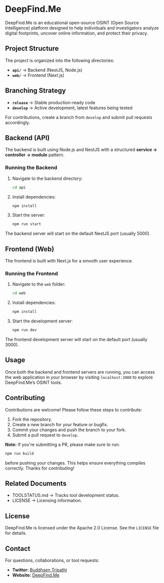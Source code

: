 # DeepFind.Me  

DeepFind.Me is an educational open-source OSINT (Open Source Intelligence) platform designed to help individuals and investigators analyze digital footprints, uncover online information, and protect their privacy.  

## **Project Structure**  

The project is organized into the following directories:  

- **`api/`** → Backend (NestJS, Node.js)  
- **`web/`** → Frontend (Next.js)  

## **Branching Strategy**  

- **`release`** → Stable production-ready code  
- **`develop`** → Active development, latest features being tested  

For contributions, create a branch from `develop` and submit pull requests accordingly.  

## **Backend (API)**  

The backend is built using Node.js and NestJS with a structured **service → controller → module** pattern.  

### **Running the Backend**  

1. Navigate to the backend directory:  
   ```bash
   cd api
   ```

2. Install dependencies:
   ```bash
   npm install
   ```

3. Start the server:
   ```bash
   npm run start
   ```

The backend server will start on the default NestJS port (usually 5000).

## Frontend (Web)

The frontend is built with Next.js for a smooth user experience.

### Running the Frontend

1. Navigate to the ```web``` folder:
   ```bash
   cd web
   ```

2. Install dependencies:
   ```bash
   npm install
   ```

3. Start the development server:
   ```bash
   npm run dev
   ```

The frontend development server will start on the default port (usually 3000).

## Usage

Once both the backend and frontend servers are running, you can access the web application in your browser by visiting ```localhost:3000``` to explore DeepFind.Me’s OSINT tools.

## Contributing

Contributions are welcome! Please follow these steps to contribute:

1. Fork the repository.
2. Create a new branch for your feature or bugfix.
3. Commit your changes and push the branch to your fork.
4. Submit a pull request to ```develop```.

**Note:** If you're submitting a PR, please make sure to run:  

```sh
npm run build
```
before pushing your changes. This helps ensure everything compiles correctly. Thanks for contributing!

## Related Documents

- TOOLSTATUS.md → Tracks tool development status.
- LICENSE → Licensing information.

## License
DeepFind.Me is licensed under the Apache 2.0 License.  See the ```LICENSE``` file for details.

## **Contact**  

For questions, collaborations, or tool requests:  

- **Twitter:** [Buddhsen Tripathi](https://x.com/intent/follow?screen_name=_TripathiJi)  
- **Website:** [DeepFind.Me](https://deepfind.me)  

